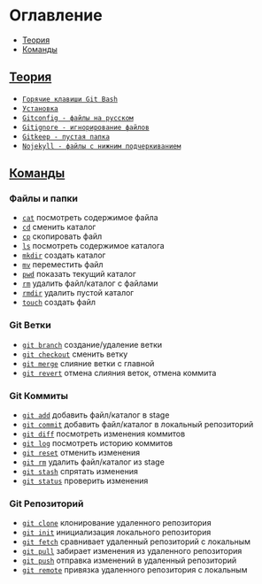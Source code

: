 <style>
  * {
    user-select: none;    
  }

  h1, h2 {
    scroll-margin: 60px;
  }
</style>

# Оглавление

- [Теория](#теория)
- [Команды](#команды)

## [Теория](#оглавление)

- [`Горячие клавиши Git Bash`](<./Теория/Горячие клавиши Git Bash.md>)
- [`Установка`](./Теория/Установка.md)
- [`Gitconfig - файлы на русском`](<./Теория/Gitconfig - файлы на русском.md>)
- [`Gitignore - игнорирование файлов`](<./Теория/Gitignore - игнорирование файлов.md>)
- [`Gitkeep - пустая папка`](<./Теория/Gitkeep - пустая папка.md>)
- [`Nojekyll - файлы с нижним подчеркиванием`](<./Теория/Nojekyll - файлы с нижним подчеркиванием.md>)

## [Команды](#оглавление)

### Файлы и папки

- [`cat`](./Команды/cat.md) посмотреть содержимое файла
- [`cd`](./Команды/cd.md) сменить каталог
- [`cp`](./Команды/cp.md) скопировать файл
- [`ls`](./Команды/ls.md) посмотреть содержимое каталога
- [`mkdir`](./Команды/mkdir.md) создать каталог
- [`mv`](./Команды/mv.md) переместить файл
- [`pwd`](./Команды/pwd.md) показать текущий каталог
- [`rm`](./Команды/rm.md) удалить файл/каталог с файлами
- [`rmdir`](./Команды/rmdir.md) удалить пустой каталог
- [`touch`](./Команды/touch.md) создать файл

### Git Ветки

- [`git branch`](<./Команды/git branch.md>) создание/удаление ветки
- [`git checkout`](<./Команды/git checkout.md>) сменить ветку
- [`git merge`](<./Команды/git merge.md>) слияние ветки с главной
- [`git revert`](<./Команды/git revert.md>) отмена слияния веток, отмена коммита

### Git Коммиты

- [`git add`](<./Команды/git add.md>) добавить файл/каталог в stage
- [`git commit`](<./Команды/git commit.md>) добавить файл/каталог в локальный репозиторий
- [`git diff`](<./Команды/git diff.md>) посмотреть изменения коммитов
- [`git log`](<./Команды/git log.md>) посмотреть историю коммитов
- [`git reset`](<./Команды/git reset.md>) отменить изменения
- [`git rm`](<./Команды/git rm.md>) удалить файл/каталог из stage
- [`git stash`](<./Команды/git stash.md>) спрятать изменения
- [`git status`](<./Команды/git status.md>) проверить изменения

### Git Репозиторий

- [`git clone`](<./Команды/git clone.md>) клонирование удаленного репозитория
- [`git init`](<./Команды/git init.md>) инициализация локального репозитория
- [`git fetch`](<./Команды/git fetch.md>) сравнивает удаленный репозиторий с локальным
- [`git pull`](<./Команды/git pull.md>) забирает изменения из удаленного репозитория
- [`git push`](<./Команды/git push.md>) отправка изменений в удаленный репозиторий
- [`git remote`](<./Команды/git remote.md>) привязка удаленного репозитория с локальным
